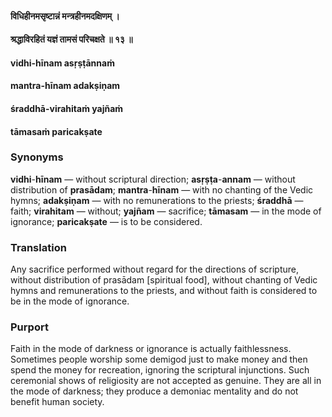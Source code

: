 #### विधिहीनमसृष्टान्नं मन्त्रहीनमदक्षिणम् ।
#### श्रद्धाविरहितं यज्ञं तामसं परिचक्षते ॥ १३ ॥

#### vidhi-hīnam asṛṣṭānnaṁ
#### mantra-hīnam adakṣiṇam
#### śraddhā-virahitaṁ yajñaṁ
#### tāmasaṁ paricakṣate

### Synonyms

**vidhi**-**hīnam** — without scriptural direction; **asṛṣṭa**-**annam** — without distribution of **prasādam**; **mantra**-**hīnam** — with no chanting of the Vedic hymns; **adakṣiṇam** — with no remunerations to the priests; **śraddhā** — faith; **virahitam** — without; **yajñam** — sacrifice; **tāmasam** — in the mode of ignorance; **paricakṣate** — is to be considered.

### Translation

Any sacrifice performed without regard for the directions of scripture, without distribution of prasādam [spiritual food], without chanting of Vedic hymns and remunerations to the priests, and without faith is considered to be in the mode of ignorance.

### Purport

Faith in the mode of darkness or ignorance is actually faithlessness. Sometimes people worship some demigod just to make money and then spend the money for recreation, ignoring the scriptural injunctions. Such ceremonial shows of religiosity are not accepted as genuine. They are all in the mode of darkness; they produce a demoniac mentality and do not benefit human society.
